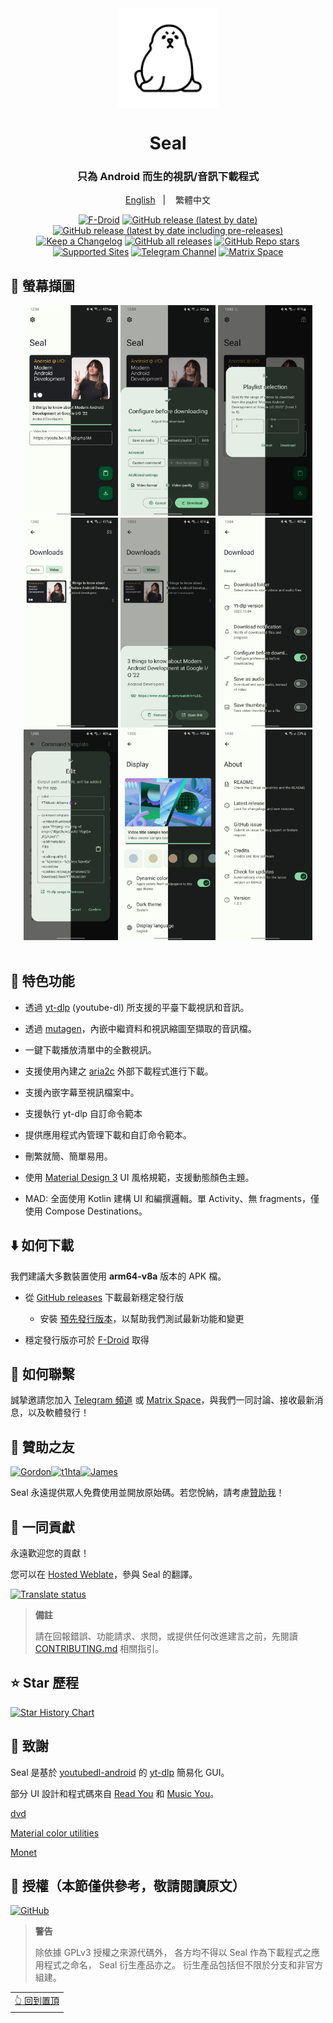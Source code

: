 <div align="center">

<img width="" src="fastlane/metadata/android/en-US/images/icon.png"  width=160 height=160  align="center">

# Seal

### 只為 Android 而生的視訊/音訊下載程式


<a href="https://github.com/JunkFood02/Seal/blob/main/README.md">English</a>
&nbsp;&nbsp;| &nbsp;&nbsp;
繁體中文

[![F-Droid](https://img.shields.io/f-droid/v/com.junkfood.seal?color=b4eb12&label=F-Droid&logo=fdroid&logoColor=1f78d2)](https://f-droid.org/en/packages/com.junkfood.seal)
[![GitHub release (latest by date)](https://img.shields.io/github/v/release/JunkFood02/Seal?color=black&label=Stable&logo=github)](https://github.com/JunkFood02/Seal/releases/latest/)
[![GitHub release (latest by date including pre-releases)](https://img.shields.io/github/v/release/JunkFood02/Seal?include_prereleases&label=Preview&logo=Github)](https://github.com/JunkFood02/Seal/releases/)
[![Keep a Changelog](https://img.shields.io/badge/Changelog-lightgray?style=flat&color=gray&logo=keep-a-changelog)](https://github.com/JunkFood02/Seal/blob/main/CHANGELOG.md)
[![GitHub all releases](https://img.shields.io/github/downloads/JunkFood02/Seal/total?label=Downloads&logo=github)](https://github.com/JunkFood02/Seal/releases/)
[![GitHub Repo stars](https://img.shields.io/github/stars/JunkFood02/Seal?color=informational&label=Stars)](https://github.com/JunkFood02/Seal/stargazers)
[![Supported Sites](https://img.shields.io/badge/Supported-Sites-9cf.svg?style=flat)](https://github.com/yt-dlp/yt-dlp/blob/master/supportedsites.md)
[![Telegram Channel](https://img.shields.io/badge/Telegram-Seal-blue?style=flat&logo=telegram)](https://t.me/seal_app)
[![Matrix Space](https://img.shields.io/badge/Matrix-Seal-Black?style=flat&color=black&logo=matrix)](https://matrix.to/#/#seal-space:matrix.org)


</div>


## 📱 螢幕擷圖

<div align="center">
<div>
<img src="fastlane/metadata/android/en-US/images/phoneScreenshots/1.jpg" width="30%" />
<img src="fastlane/metadata/android/en-US/images/phoneScreenshots/2.jpg" width="30%" />
<img src="fastlane/metadata/android/en-US/images/phoneScreenshots/3.jpg" width="30%" />
<img src="fastlane/metadata/android/en-US/images/phoneScreenshots/4.jpg" width="30%" />
<img src="fastlane/metadata/android/en-US/images/phoneScreenshots/5.jpg" width="30%" />
<img src="fastlane/metadata/android/en-US/images/phoneScreenshots/6.jpg" width="30%" />
<img src="fastlane/metadata/android/en-US/images/phoneScreenshots/7.jpg" width="30%" />
<img src="fastlane/metadata/android/en-US/images/phoneScreenshots/8.jpg" width="30%" />
<img src="fastlane/metadata/android/en-US/images/phoneScreenshots/9.jpg" width="30%" />
</div>
</div>

<br>

## 📖 特色功能

- 透過 [yt-dlp](https://github.com/yt-dlp/yt-dlp) (youtube-dl) 所支援的平臺下載視訊和音訊。

- 透過 [mutagen](https://github.com/quodlibet/mutagen)，內嵌中繼資料和視訊縮圖至擷取的音訊檔。

- 一鍵下載播放清單中的全數視訊。

- 支援使用內建之 [aria2c](https://github.com/aria2/aria2) 外部下載程式進行下載。

- 支援內嵌字幕至視訊檔案中。

- 支援執行 yt-dlp 自訂命令範本

- 提供應用程式內管理下載和自訂命令範本。

- 刪繁就簡、簡單易用。

- 使用 [Material Design 3](https://m3.material.io/) UI 風格規範，支援動態顏色主題。

- MAD: 全面使用 Kotlin 建構 UI 和編撰邏輯。單 Activity、無 fragments，僅使用 Compose Destinations。



## ⬇️ 如何下載

我們建議大多數裝置使用 **arm64-v8a** 版本的 APK 檔。

- 從 [GitHub releases](https://github.com/JunkFood02/Seal/releases/latest) 下載最新穩定發行版
  - 安裝 [預先發行版本](https://github.com/JunkFood02/Seal/releases/)，以幫助我們測試最新功能和變更

- 穩定發行版亦可於 [F-Droid](https://f-droid.org/packages/com.junkfood.seal/) 取得

<!-- [<img src="https://fdroid.gitlab.io/artwork/badge/get-it-on.png"
     alt="Get it on F-Droid"
     height="70">](https://f-droid.org/packages/com.junkfood.seal/) -->

## 💬 如何聯繫

誠摯邀請您加入 [Telegram 頻道](https://t.me/seal_app) 或 [Matrix Space](https://matrix.to/#/#seal-space:matrix.org)，與我們一同討論、接收最新消息，以及軟體發行！

## 💖 贊助之友

<p><!-- sponsors --><a href="https://github.com/4kaimar"><img src="https://github.com/4kaimar.png" width="60px" alt="" /></a><a href="https://github.com/gordongw"><img src="https://github.com/gordongw.png" width="60px" alt="Gordon" /></a><a href="https://github.com/t1hta"><img src="https://github.com/t1hta.png" width="60px" alt="t1hta" /></a><a href="https://github.com/nameoneeman"><img src="https://github.com/nameoneeman.png" width="60px" alt="James" /></a><a href="https://github.com/iguanaguy44"><img src="https://github.com/iguanaguy44.png" width="60px" alt="" /></a><!-- sponsors --></p>


Seal 永遠提供眾人免費使用並開放原始碼。若您悅納，請考慮[贊助我](https://github.com/sponsors/JunkFood02)！

## 🤝 一同貢獻

永遠歡迎您的貢獻！

您可以在 [Hosted Weblate](https://hosted.weblate.org/projects/seal/)，參與 Seal 的翻譯。
	
[![Translate status](https://hosted.weblate.org/widgets/seal/-/strings/multi-auto.svg)](https://hosted.weblate.org/engage/seal/)
	
>**備註**
>
>請在回報錯誤、功能請求、求問，或提供任何改進建言之前，先閱讀 [CONTRIBUTING.md](https://github.com/JunkFood02/Seal/blob/main/CONTRIBUTING.md) 相關指引。

## ⭐️ Star 歷程

[![Star History Chart](https://api.star-history.com/svg?repos=JunkFood02/Seal&type=Timeline)](https://star-history.com/#JunkFood02/Seal&Timeline)


## 🧱 致謝

Seal 是基於 [youtubedl-android](https://github.com/yausername/youtubedl-android) 的 [yt-dlp](https://github.com/yt-dlp/yt-dlp) 簡易化 GUI。

部分 UI 設計和程式碼來自 [Read You](https://github.com/Ashinch/ReadYou) 和 [Music You](https://github.com/Kyant0/MusicYou)。

[dvd](https://github.com/yausername/dvd)

[Material color utilities](https://github.com/material-foundation/material-color-utilities)

[Monet](https://github.com/Kyant0/Monet)

## 📃 授權（本節僅供參考，敬請閱讀原文）

[![GitHub](https://img.shields.io/github/license/JunkFood02/Seal?style=for-the-badge)](https://github.com/JunkFood02/Seal/blob/main/LICENSE)

>**警告**
>
>除依據 GPLv3 授權之來源代碼外，
>各方均不得以 Seal 作為下載程式之應用程式之命名，
>Seal 衍生產品亦之。
>衍生產品包括但不限於分支和非官方組建。

<div align="right">
<table><td>
<a href="#start-of-content">👆 回到置頂</a>
</td></table>
</div>
